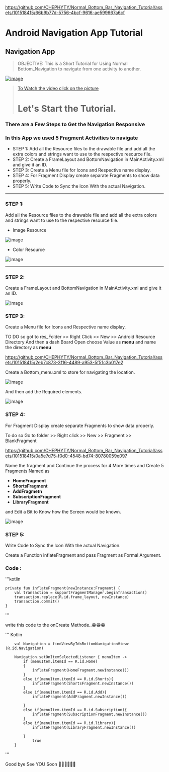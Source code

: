 
https://github.com/CHEPHYTY/Normal_Bottom_Bar_Navigation_Tutorial/assets/101518415/66b9b77d-5756-4bcf-9616-ae599667a6cf
# Android Navigation App Tutorial

## Navigation App

> OBJECTIVE: This is a Short Tutorial for Using Normal Bottom_Navigation to navigate from one activity to another.

[![image](https://github.com/CHEPHYTY/Normal_Bottom_Bar_Navigation_Tutorial/assets/101518415/4796a6b4-34fd-45ed-8797-c97e36b2930e)](https://youtube.com/shorts/mMA03EUpZsg?feature=share)

> [To Watch the video click on the picture](https://youtube.com/shorts/mMA03EUpZsg?feature=share)
>
> # Let's Start the Tutorial.

### There are a Few Steps to Get the Navigation Responsive

### In this App we used 5 Fragment Activities to navigate

- STEP 1: Add all the Resource files to the drawable file and add all the extra colors and strings want to use to the respective resource file.
- STEP 2: Create a FrameLayout and BottomNavigation in MainActivity.xml and give it an ID.
- STEP 3: Create a Menu file for Icons and Respective name display.
- STEP 4: For Fragment Display create separate Fragments to show data properly.
- STEP 5: Write Code to Sync the Icon With the actual Navigation.

---

### STEP 1:

Add all the Resource files to the drawable file and add all the extra colors and strings want to use to the respective resource file.

- Image Resource

![image](https://github.com/CHEPHYTY/Normal_Bottom_Bar_Navigation_Tutorial/assets/101518415/bdadfe86-5926-4aec-b16c-c2ae16d38996)

- Color Resource

![image](https://github.com/CHEPHYTY/Normal_Bottom_Bar_Navigation_Tutorial/assets/101518415/fae63d93-e1ea-4c74-a8a1-b32810c258e9)

---

### STEP 2:

Create a FrameLayout and BottomNavigation in MainActivity.xml and give it an ID.

![image](https://github.com/CHEPHYTY/Normal_Bottom_Bar_Navigation_Tutorial/assets/101518415/4e16cdcb-e823-4ea6-b984-030aacc39927)
### STEP 3:

Create a Menu file for Icons and Respective name display.

TO DO so got to res_Folder >> Right Click >> New >> Android Resource Directory 
And then a dash Board Open choose Value as __menu__ and name the directory as __menu__



https://github.com/CHEPHYTY/Normal_Bottom_Bar_Navigation_Tutorial/assets/101518415/2eb7c873-3f16-4489-a953-5f51c3b017e2


Create a Bottom_menu.xml to store for navigating the location.

![image](https://github.com/CHEPHYTY/Normal_Bottom_Bar_Navigation_Tutorial/assets/101518415/b342adae-75e8-4161-96cc-7cb3de5b7586)

And then add the Required elements.

![image](https://github.com/CHEPHYTY/Normal_Bottom_Bar_Navigation_Tutorial/assets/101518415/7dcd39a9-77e8-477c-82bb-5aa7ce395759)
### STEP 4:

For Fragment Display create separate Fragments to show data properly.

To do so Go to folder >> Right click >> New >> Fragment >> BlankFragment


https://github.com/CHEPHYTY/Normal_Bottom_Bar_Navigation_Tutorial/assets/101518415/0a5e7d75-f0d0-4548-bd74-80780059e097


Name the fragment and Continue the process for 4 More times and Create 5 Fragments Named as

 - __HomeFragment__
 - __ShortsFragment__
 - __AddFragmetn__
 - __SubscriptionFragment__
 - __LibraryFragment__

 and Edit a Bit to Know how the Screen would be known.

 ![image](https://github.com/CHEPHYTY/Normal_Bottom_Bar_Navigation_Tutorial/assets/101518415/b258d808-876d-463b-a3f7-7771d9d9ff77)
### STEP 5:

Write Code to Sync the Icon With the actual Navigation.

Create a Function inflateFragment and pass Fragment as Formal Argument.
### Code :

'''kotlin

    private fun inflateFragment(newInstance:Fragment) {
        val transaction = supportFragmentManager.beginTransaction()
        transaction.replace(R.id.frame_layout, newInstance)
        transaction.commit()
    }


'''



write this code to the onCreate Methode..😁😁😁

''' Kotlin


        val Navigation = findViewById<BottomNavigationView>(R.id.Navigation)
        
        Navigation.setOnItemSelectedListener { menuItem ->
            if (menuItem.itemId == R.id.Home)
            {
                inflateFragment(HomeFragment.newInstance())
            }
            else if(menuItem.itemId == R.id.Shorts){
                inflateFragment(ShortsFragment.newInstance())
            }
            else if(menuItem.itemId == R.id.Add){
                inflateFragment(AddFragment.newInstance())

            }
            else if(menuItem.itemId == R.id.Subscription){
                inflateFragment(SubscriptionFragment.newInstance())
            }
            else if(menuItem.itemId == R.id.library){
                inflateFragment(LibraryFragment.newInstance())

            }
                true
        }

'''

Good bye See YOU Soon 🤗🤗🤗🤗🤗🤗


